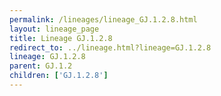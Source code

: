 ```yaml
---
permalink: /lineages/lineage_GJ.1.2.8.html
layout: lineage_page
title: Lineage GJ.1.2.8
redirect_to: ../lineage.html?lineage=GJ.1.2.8
lineage: GJ.1.2.8
parent: GJ.1.2
children: ['GJ.1.2.8']
---
```

